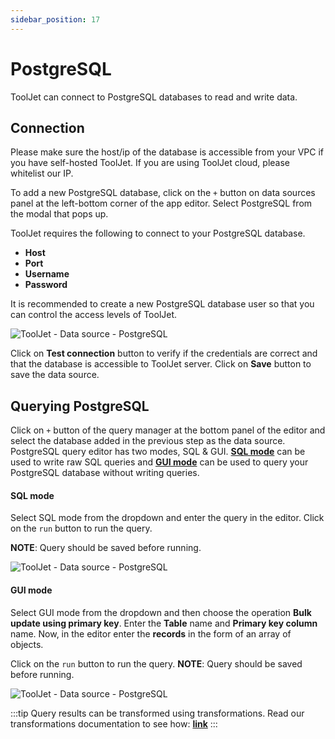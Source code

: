 ```yaml
---
sidebar_position: 17
---
```


# PostgreSQL

ToolJet can connect to PostgreSQL databases to read and write data. 

## Connection

Please make sure the host/ip of the database is accessible from your VPC if you have self-hosted ToolJet. If you are using ToolJet cloud, please whitelist our IP.

To add a new PostgreSQL database, click on the `+` button on data sources panel at the left-bottom corner of the app editor. Select PostgreSQL from the modal that pops up.

ToolJet requires the following to connect to your PostgreSQL database.

- **Host**
- **Port**
- **Username**
- **Password**

It is recommended to create a new PostgreSQL database user so that you can control the access levels of ToolJet.

<div style={{textAlign: 'center'}}>

![ToolJet - Data source - PostgreSQL](/img/datasource-reference/postgresql/pgconnect.png)

</div>

Click on **Test connection** button to verify if the credentials are correct and that the database is accessible to ToolJet server. Click on **Save** button to save the data source.

## Querying PostgreSQL

Click on `+` button of the query manager at the bottom panel of the editor and select the database added in the previous step as the data source. PostgreSQL query editor has two modes, SQL & GUI. **[SQL mode](/docs/data-sources/postgresql#sql-mode)** can be used to write raw SQL queries and **[GUI mode](/docs/data-sources/postgresql#gui-mode)** can be used to query your PostgreSQL database without writing queries.

#### SQL mode

Select SQL mode from the dropdown and enter the query in the editor. Click on the `run` button to run the query.

**NOTE**: Query should be saved before running.

<div style={{textAlign: 'center'}}>

![ToolJet - Data source - PostgreSQL](/img/datasource-reference/postgresql/pg-sql.png)

</div>

#### GUI mode

Select GUI mode from the dropdown and then choose the operation **Bulk update using primary key**. Enter the **Table** name and **Primary key column** name. Now, in the editor enter the **records** in the form of an array of objects. 

Click on the `run` button to run the query. **NOTE**: Query should be saved before running.

<div style={{textAlign: 'center'}}>

![ToolJet - Data source - PostgreSQL](/img/datasource-reference/postgresql/pg-gui.png)

</div>

:::tip
Query results can be transformed using transformations. Read our transformations documentation to see how: **[link](/docs/tutorial/transformations)**
:::
